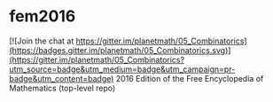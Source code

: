 # fem2016

[![Join the chat at https://gitter.im/planetmath/05_Combinatorics](https://badges.gitter.im/planetmath/05_Combinatorics.svg)](https://gitter.im/planetmath/05_Combinatorics?utm_source=badge&utm_medium=badge&utm_campaign=pr-badge&utm_content=badge)
2016 Edition of the Free Encyclopedia of Mathematics (top-level repo)
